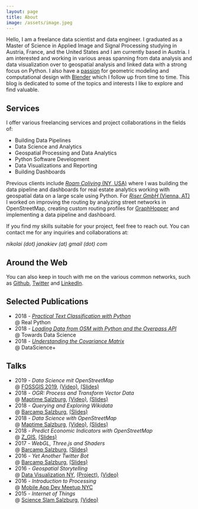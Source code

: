 ```yaml
---
layout: page
title: About
image: /assets/image.jpeg
---
```


Hello, I am a freelance data scientist and data engineer. I graduated as a Master of Science in Applied Image and Signal Processing studying in Austria, France, and the United States and I am currently based in Austria. I am interested and working in various areas spanning from data analysis and data visualization over to geospatial analysis and linked data with a strong focus on Python. I also have a [passion](https://parametriccookie.tumblr.com/) for geometric modeling and computational design with [Blender](https://www.blender.org/) which I follow up from time to time. This blog is dedicated to some of the topics and interests I like to explore and find valuable.

## Services
I offer various freelancing services and project collaborations in the fields of:

- Building Data Pipelines
- Data Science and Analytics
- Geospatial Processing and Data Analytics
- Python Software Development
- Data Visualizations and Reporting
- Building Dashboards

Previous clients include [_Roam Coliving_ (NY, USA)](https://www.roam.co/) where I was building the data pipeline and dashboards for real estate analytics working with geospatial data on a large scale using Python. For [_Riser GmbH_ (Vienna, AT)](http://riserapp.com/) I worked on improving the routing by analyzing street networks in OpenStreetMap, creating custom routing profiles for [GraphHopper](http://graphhopper.com/) and implementing a data pipeline and dashboard.

If you find my skills suitable for your project, feel free to reach out. You can contact me for any inquiries and collaborations at:

_nikolai (dot) janakiev (at) gmail (dot) com_

## Around the Web
You can also keep in touch with me on the various common networks, such as [Github](https://github.com/njanakiev), [Twitter](https://twitter.com/njanakiev) and [LinkedIn](https://at.linkedin.com/in/nikolai-janakiev).

## Selected Publications
- 2018 - _[Practical Text Classification with Python](https://realpython.com/python-keras-text-classification/)_ <br> @ Real Python
- 2018 - _[Loading Data from OSM with Python and the Overpass API](https://towardsdatascience.com/loading-data-from-openstreetmap-with-python-and-the-overpass-api-513882a27fd0)_ <br> @ Towards Data Science
- 2018 - _[Understanding the Covariance Matrix](https://datascienceplus.com/understanding-the-covariance-matrix/)_ <br> @ DataScience+

## Talks
- 2019 - _Data Science mit OpenStreetMap_ <br> @ [FOSSGIS 2019](https://www.fossgis-konferenz.de/2019/), [(Video)](https://pretalx.com/fossgis2019/talk/WSALG8/), [(Slides)](http://janakiev.com/slides/osm-data-science/)
- 2018 - _OGR: Process and Transform Vector Data_ <br> @ [Maptime Salzburg](http://maptime.io/salzburg/2018/12/12/data-handling/), [(Video)](https://www.youtube.com/watch?v=DP9F7tJH2Mw), [(Slides)](http://janakiev.com/slides/ogr-presentation/)
- 2018 - _Querying and Exploring Wikidata_ <br> @ [Barcamp Salzburg](https://www.meetup.com/de-DE/salzburgwebdev/events/248534871/), [(Slides)](https://janakiev.com/wikidata-mayors/slides/)
- 2018 - _Data Science with OpenStreetMap_ <br> @ [Maptime Salzburg](http://maptime.io/salzburg/2018/10/09/OpenStreetMap/), [(Video)](https://www.youtube.com/watch?v=WmCLQCohL3k), [(Slides)](https://janakiev.com/slides/osm-data-science/)
- 2018 - _Predict Economic Indicators with OpenStreetMap_ <br> @ [Z_GIS](https://zgis.at/), [(Slides)](http://janakiev.com/slides/osm-predict-economic-indicators/)
- 2017 - _WebGL, Three.js and Shaders_ <br> @ [Barcamp Salzburg](https://www.meetup.com/de-DE/salzburgwebdev/events/237491594/), [(Slides)](http://janakiev.com/slides/webgl-presentation/)
- 2016 - _Yet Another Twitter Bot_ <br> @ [Barcamp Salzburg](https://www.meetup.com/de-DE/salzburgwebdev/events/231559126/), [(Slides)](http://janakiev.com/slides/generic-bot/)
- 2016 - _Geospatial Storytelling_ <br> @ [Data Visualization NY](https://www.meetup.com/de-DE/DataVisualization/events/231402199/?eventId=231402199), [(Project)](https://github.com/njanakiev/geospatial-storytelling), [(Video)](https://www.youtube.com/watch?v=ukBFPd8jnhA)
- 2016 - _Introduction to Processing_ <br> @ [Mobile App Dev Meetup NYC](https://www.meetup.com/de-DE/NYC-Mobile-App-Dev-Meetup/events/229435450/)
- 2015 - _Internet of Things_ <br> @ [Science Slam Salzburg](http://www.scienceslam.at/performers/1-science-slam-salzburg-3/), [(Video)](https://www.youtube.com/watch?v=c4hu9nVjIJo)
